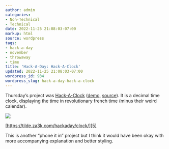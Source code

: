 ```yaml
---
author: admin
categories:
- Non-Technical
- Technical
date: 2022-11-25 21:08:03-07:00
markup: html
source: wordpress
tags:
- hack-a-day
- november
- throwaway
- time
title: 'Hack-A-Day: Hack-A-Clock'
updated: 2022-11-25 21:08:03-07:00
wordpress_id: 934
wordpress_slug: hack-a-day-hack-a-clock
---
```

Thursday’s project was [Hack-A-Clock][1] ([demo][2], [source][3]). It is a decimal time clock, displaying the time in revolutionary french time (minus their weird calendar).

[![](https://blog.za3k.com/wp-content/uploads/2022/11/screenshot-21.png)][4]

[https://tilde.za3k.com/hackaday/clock/][5]

This is another “phone it in” project but I think it would have been okay with more accompanying explanation and better styling.

[1]: https://tilde.za3k.com/hackaday/clock/
[2]: https://tilde.za3k.com/hackaday/clock/
[3]: https://github.com/za3k/day24_clock
[4]: https://blog.za3k.com/wp-content/uploads/2022/11/screenshot-21.png
[5]: https://tilde.za3k.com/hackaday/clock/
